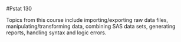 #Pstat 130

Topics from this course include importing/exporting raw data files, manipulating/transforming data, combining SAS data sets, generating reports, handling syntax and logic errors. 
